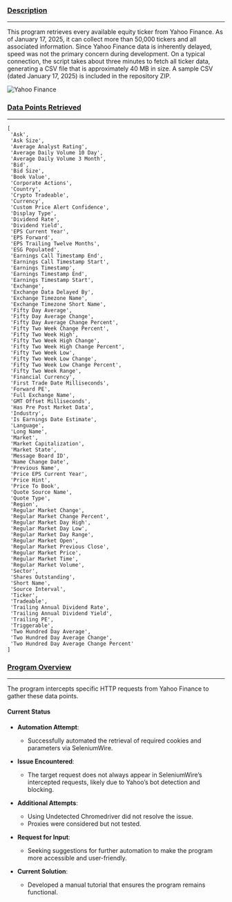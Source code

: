 ### <u>**Description**</u>
---

This program retrieves every available equity ticker from Yahoo Finance. As of January 17, 2025, it can collect more than 50,000 tickers and all associated information. Since Yahoo Finance data is inherently delayed, speed was not the primary concern during development. On a typical connection, the script takes about three minutes to fetch all ticker data, generating a CSV file that is approximately 40 MB in size. A sample CSV (dated January 17, 2025) is included in the repository ZIP.

![Yahoo Finance](<insert_image_url>)

### <u>**Data Points Retrieved**</u>
---

```
[
 'Ask',
 'Ask Size',
 'Average Analyst Rating',
 'Average Daily Volume 10 Day',
 'Average Daily Volume 3 Month',
 'Bid',
 'Bid Size',
 'Book Value',
 'Corporate Actions',
 'Country',
 'Crypto Tradeable',
 'Currency',
 'Custom Price Alert Confidence',
 'Display Type',
 'Dividend Rate',
 'Dividend Yield',
 'EPS Current Year',
 'EPS Forward',
 'EPS Trailing Twelve Months',
 'ESG Populated',
 'Earnings Call Timestamp End',
 'Earnings Call Timestamp Start',
 'Earnings Timestamp',
 'Earnings Timestamp End',
 'Earnings Timestamp Start',
 'Exchange',
 'Exchange Data Delayed By',
 'Exchange Timezone Name',
 'Exchange Timezone Short Name',
 'Fifty Day Average',
 'Fifty Day Average Change',
 'Fifty Day Average Change Percent',
 'Fifty Two Week Change Percent',
 'Fifty Two Week High',
 'Fifty Two Week High Change',
 'Fifty Two Week High Change Percent',
 'Fifty Two Week Low',
 'Fifty Two Week Low Change',
 'Fifty Two Week Low Change Percent',
 'Fifty Two Week Range',
 'Financial Currency',
 'First Trade Date Milliseconds',
 'Forward PE',
 'Full Exchange Name',
 'GMT Offset Milliseconds',
 'Has Pre Post Market Data',
 'Industry',
 'Is Earnings Date Estimate',
 'Language',
 'Long Name',
 'Market',
 'Market Capitalization',
 'Market State',
 'Message Board ID',
 'Name Change Date',
 'Previous Name',
 'Price EPS Current Year',
 'Price Hint',
 'Price To Book',
 'Quote Source Name',
 'Quote Type',
 'Region',
 'Regular Market Change',
 'Regular Market Change Percent',
 'Regular Market Day High',
 'Regular Market Day Low',
 'Regular Market Day Range',
 'Regular Market Open',
 'Regular Market Previous Close',
 'Regular Market Price',
 'Regular Market Time',
 'Regular Market Volume',
 'Sector',
 'Shares Outstanding',
 'Short Name',
 'Source Interval',
 'Ticker',
 'Tradeable',
 'Trailing Annual Dividend Rate',
 'Trailing Annual Dividend Yield',
 'Trailing PE',
 'Triggerable',
 'Two Hundred Day Average',
 'Two Hundred Day Average Change',
 'Two Hundred Day Average Change Percent'
]
```

### <u>**Program Overview**</u>
---

The program intercepts specific HTTP requests from Yahoo Finance to gather these data points.

#### **Current Status**

- **Automation Attempt**: 
  - Successfully automated the retrieval of required cookies and parameters via SeleniumWire.
  
- **Issue Encountered**:  
  - The target request does not always appear in SeleniumWire’s intercepted requests, likely due to Yahoo’s bot detection and blocking.
  
- **Additional Attempts**:  
  - Using Undetected Chromedriver did not resolve the issue.  
  - Proxies were considered but not tested.  
  
- **Request for Input**:  
  - Seeking suggestions for further automation to make the program more accessible and user-friendly.
  
- **Current Solution**:  
  - Developed a manual tutorial that ensures the program remains functional.

